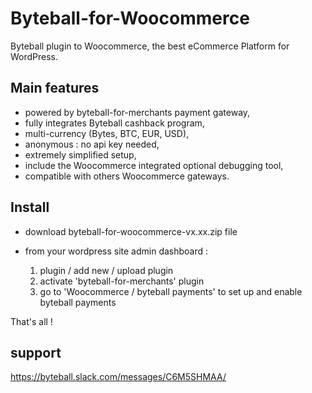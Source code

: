 # Byteball-for-Woocommerce
Byteball plugin to Woocommerce, the best eCommerce Platform for WordPress.

## Main features
- powered by byteball-for-merchants payment gateway,
- fully integrates Byteball cashback program,
- multi-currency (Bytes, BTC, EUR, USD),
- anonymous : no api key needed,
- extremely simplified setup,
- include the Woocommerce integrated optional debugging tool,
- compatible with others Woocommerce gateways.

## Install
- download byteball-for-woocommerce-vx.xx.zip file

- from your wordpress site admin dashboard :
    1) plugin / add new / upload plugin
    2) activate 'byteball-for-merchants' plugin
    3) go to 'Woocommerce / byteball payments' to set up and enable byteball payments
   
That's all !

## support
https://byteball.slack.com/messages/C6M5SHMAA/
